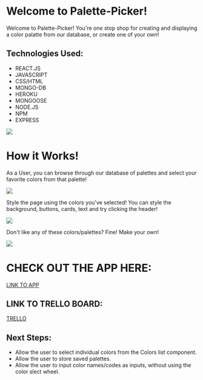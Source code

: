 

# Welcome to Palette-Picker!

Welcome to Palette-Picker! You're one stop shop for creating and displaying a color palatte from our database, or create one of your own!

## Technologies Used: 
* REACT.JS
* JAVASCRIPT
* CSS/HTML
* MONGO-DB
* HEROKU
* MONGOOSE
* NODE.JS
* NPM
* EXPRESS


![](https://i.imgur.com/pBYc4m0.png)
# How it Works!

As a User, you can browse through our database of palettes and select your favorite colors from that palette!

![](https://i.imgur.com/K7oMcpv.png)




Style the page using the colors you've selected! You can style the background, buttons, cards, text and try clicking the header!

![](https://i.imgur.com/ziIw0i9.png)


Don't like any of these colors/palettes? Fine! Make your own!

![](https://i.imgur.com/Ew1mfBF.png)

# CHECK OUT THE APP HERE:
[LINK TO APP](https://pretty-palette-picker.herokuapp.com/)


## LINK TO TRELLO BOARD:
[TRELLO](https://trello.com/b/bZyBVApC/project-4-planning)

## Next Steps:
* Allow the user to select individual colors from the Colors list component.
* Allow the user to store saved palettes.
* Allow the user to input color names/codes as inputs, without using the color slect wheel.
